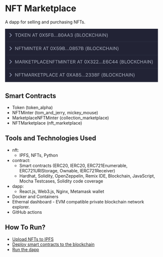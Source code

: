 # NFT Marketplace

A dapp for selling and purchasing NFTs.

![nft_marketplace_dapp](media/nft_marketplace_dapp.png)

## Smart Contracts

- Token (token_alpha)
- NFTMinter (tom_and_jerry, mickey_mouse)
- MarketplaceNFTMinter (collection_marketplace)
- NFTMarketplace (nft_marketplace)

## Tools and Technologies Used

- nft:
  - IPFS, NFTs, Python
- contract:
  - Smart contracts (ERC20, IERC20, ERC721Enumerable, ERC721URIStorage, Ownable, IERC721Receiver)
  - Hardhat, Solidity, OpenZeppelin, Remix IDE, Blockchain, JavaScript, Mocha Testcases, Solidity code coverage
- dapp:
  - React.js, Web3.js, Nginx, Metamask wallet
- Docker and Containers
- Ethernal dashboard - EVM compatible private blockchain network explorer.
- GitHub actions

## How To Run?

- [Upload NFTs to IPFS](./nft/.vscode/tasks.json)
- [Deploy smart contracts to the blockchain](./contract/.vscode/tasks.json)
- [Run the dapp](./dapp/.vscode/tasks.json)

